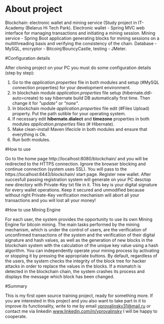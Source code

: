 # About project

Blockchain: electronic wallet and mining service (Study project in IT-Academy (Belarus Hi Tech Park). 
Electronic wallet - Spring MVC web interface for managing transactions and initiating a mining session. 
Mining service - Spring Boot application generating blocks for mining sessions on a multithreading basis and verifying the consistency of the chain.
Database - MySQL, encryptor - Bitcoinj/BouncyCastle, testing - JMeter.

#Configuration details

After cloning project on your PC you must do some configuration details (step by step):
1) Go to the _application.properties_ file in both modules and setup (#MySQL connection properties) for your development environment.
2) In blockchain module _application.properties_ file setup (hibernate.ddl-auto=create) to say hibernate build DB automatically first time. Then change it for _"update"_ or _"none"_.
3) In blockchain module _application.properties_ file edit (#Files Upload) property. Put the path sutible for your operating system.
4) If neсessary edit **hibernate.dialect** and **timezone** properties in both modules _application.properties_ files (# Hibernate).
5) Make clean-install Maven lifecicle in both modules and ensure that everything is Ok.
6) Run both modules.

#How to use

Go to the home page http://localhost:8080/blockchain/ and you will be redirected to the HTTPS connection. Ignore the browser blocking and continue connection (system uses SSL).
You will pass to the https://localhost:8443/blockchain/ start page.
Register new wallet. After succesfull passing registration system will generate on your PC desctop new directory with Private-Key txt file in it. This key is your digital signature for every wallet operations. Keep it secured and unmodified because without right Private-Key verification mechanism will abort all your transactions and you will lost all your money!

#How to use Mining Engine

For each user, the system provides the opportunity to use its own Mining Engine for bitcoin mining. The main tasks performed by the mining mechanism, which is under the control 
of users, are the verification of unconfirmed transactions of the system and the verification of their digital signature and hash values, as well as the generation of new blocks 
in the blockchain system with the calculation of the unique key value using a hash algorithm. You can independently operate your mining process by activating or stopping it by 
pressing the appropriate buttons.
By default, regardless of the users, the system checks the integrity of the block tree for hacker attacks in order to replace the values in the blocks. If a mismatch is detected 
in the blockchain chain, the system crashes its process and displays the message which block has been changed.

#Summary

This is my first open source training project, ready for something more. 
If you are interested in this project and you also want to take part in it to improve its functionality, write to me by email vprovalinsky31@mail.ru or contact me via 
linkedin www.linkedin.com/in/vprovalinsky
I will be happy to cooperate.
